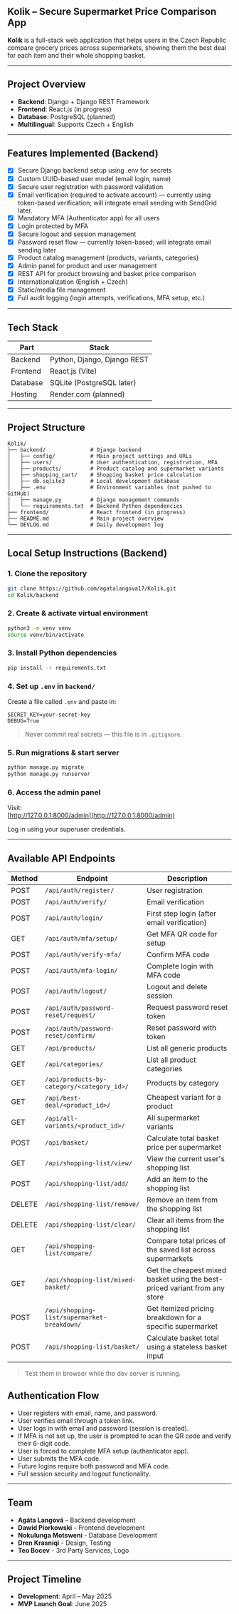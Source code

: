 ## Kolik – Secure Supermarket Price Comparison App

**Kolik** is a full-stack web application that helps users in the Czech Republic compare grocery prices across supermarkets, showing them the best deal for each item and their whole shopping basket.

---

## Project Overview

- **Backend**: Django + Django REST Framework  
- **Frontend**: React.js (in progress)
- **Database**: PostgreSQL (planned)
- **Multilingual**: Supports Czech + English   

---

## Features Implemented (Backend)

- [x] Secure Django backend setup using .env for secrets 
- [x] Custom UUID-based user model (email login, name) 
- [x] Secure user registration with password validation 
- [x] Email verification (required to activate account) — currently using token-based verification; will integrate email sending with SendGrid later.
- [x] Mandatory MFA (Authenticator app) for all users
- [x] Login protected by MFA  
- [x] Secure logout and session management
- [X] Password reset flow — currently token-based; will integrate email sending later
- [x] Product catalog management (products, variants, categories)
- [x] Admin panel for product and user management
- [x] REST API for product browsing and basket price comparison
- [x] Internationalization (English + Czech)
- [x] Static/media file management
- [x] Full audit logging (login attempts, verifications, MFA setup, etc.)    

---

## Tech Stack

| Part      | Stack                          |
|-----------|--------------------------------|
| Backend   | Python, Django, Django REST    |
| Frontend  | React.js (Vite)                |
| Database  | SQLite (PostgreSQL later)      |
| Hosting   | Render.com (planned)           |

---

## Project Structure

```
Kolik/
├── backend/              # Django backend
│   ├── config/           # Main project settings and URLs
│   ├── users/            # User authentication, registration, MFA
│   ├── products/         # Product catalog and supermarket variants
│   ├── shopping_cart/    # Shopping basket price calculation
│   ├── db.sqlite3        # Local development database
│   ├── .env              # Environment variables (not pushed to GitHub)
│   ├── manage.py         # Django management commands
│   └── requirements.txt  # Backend Python dependencies
├── frontend/             # React frontend (in progress)
├── README.md             # Main project overview
└── DEVLOG.md             # Daily development log
```

---

## Local Setup Instructions (Backend)

### 1. Clone the repository

```bash
git clone https://github.com/agatalangova17/Kolik.git
cd Kolik/backend
```

### 2. Create & activate virtual environment

```bash
python3 -m venv venv
source venv/bin/activate
```

### 3. Install Python dependencies

```bash
pip install -r requirements.txt
```

### 4. Set up `.env` in `backend/`

Create a file called `.env` and paste in:

```env
SECRET_KEY=your-secret-key
DEBUG=True
```

>  Never commit real secrets — this file is in `.gitignore`.

### 5. Run migrations & start server

```bash
python manage.py migrate
python manage.py runserver
```

### 6. Access the admin panel

Visit:  
[http://127.0.0.1:8000/admin](http://127.0.0.1:8000/admin)

Log in using your superuser credentials.

---

## Available API Endpoints

| Method | Endpoint | Description |
|--------|----------|-------------|
| POST   | `/api/auth/register/` | User registration |
| POST    | `/api/auth/verify/` | Email verification |
| POST   | `/api/auth/login/` | First step login (after email verification) |
| GET    | `/api/auth/mfa/setup/` | Get MFA QR code for setup |
| POST    | `/api/auth/verify-mfa/` | Confirm MFA code |
| POST   | `/api/auth/mfa-login/` | Complete login with MFA code |
| POST   | `/api/auth/logout/` | Logout and delete session |
| POST    | `/api/auth/password-reset/request/` | Request password reset token |
| POST   | `/api/auth/password-reset/confirm/` | Reset password with token |
| GET   | `/api/products/` | List all generic products |
| GET   | `/api/categories/` | List all product categories |
| GET   | `/api/products-by-category/<category_id>/` | Products by category |
| GET   | `/api/best-deal/<product_id>/` | Cheapest variant for a product |
| GET   | `/api/all-variants/<product_id>/` | All supermarket variants |
| POST   | `/api/basket/` | Calculate total basket price per supermarket |
|GET    | `/api/shopping-list/view/` | View the current user's shopping list|
| POST   | `/api/shopping-list/add/` | Add an item to the shopping list |
| DELETE | `/api/shopping-list/remove/`| Remove an item from the shopping list|
| DELETE | `/api/shopping-list/clear/`| Clear all items from the shopping list|
| GET    | `/api/shopping-list/compare/`| Compare total prices of the saved list across supermarkets|
| GET    | `/api/shopping-list/mixed-basket/`| Get the cheapest mixed basket using the best-priced variant from any store |
| POST   | `/api/shopping-list/supermarket-breakdown/`| Get itemized pricing breakdown for a specific supermarket|
| POST   | `/api/shopping-list/basket/`| Calculate basket total using a stateless basket input|

> Test them in browser while the dev server is running.

## Authentication Flow

- User registers with email, name, and password.
- User verifies email through a token link.
- User logs in with email and password (session is created).
- If MFA is not set up, the user is prompted to scan the QR code and verify their 6-digit code.
- User is forced to complete MFA setup (authenticator app).
- User submits the MFA code.
- Future logins require both password and MFA code.
- Full session security and logout functionality.
  

---

## Team

- **Agáta Langová** – Backend development  
- **Dawid Piorkowski** – Frontend development  
- **Nokulunga Motsweni**  - Database Development
- **Dren Krasniqi** - Design, Testing 
- **Teo Bocev** - 3rd Party Services, Logo

---

## Project Timeline

-  **Development**: April – May 2025  
-  **MVP Launch Goal**: June 2025  
